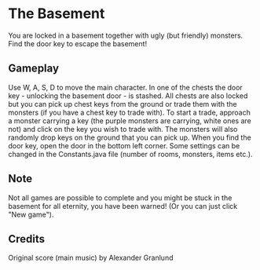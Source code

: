# The Basement  
You are locked in a basement together with ugly (but friendly) monsters. Find the door key to escape the basement!

## Gameplay  
Use W, A, S, D to move the main character. In one of the chests the door key - unlocking the basement door - is stashed. All chests are also locked but you can pick up chest keys from the ground or trade them with the monsters (if you have a chest key to trade with). To start a trade, approach a monster carrying a key (the purple monsters are carrying, white ones are not) and click on the key you wish to trade with. The monsters will also randomly drop keys on the ground that you can pick up. When you find the door key, open the door in the bottom left corner. Some settings can be changed in the Constants.java file (number of rooms, monsters, items etc.).

## Note  
Not all games are possible to complete and you might be stuck in the basement for all eternity, you have been warned! (Or you can just click "New game").

## Credits  
Original score (main music) by Alexander Granlund